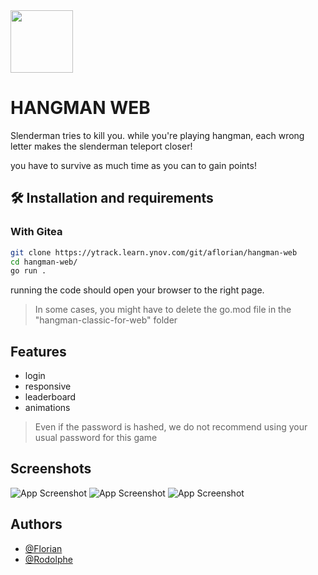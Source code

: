 
<img src="https://ytrack.learn.ynov.com/git/aflorian/hangman-web/raw/branch/master/Assets/gif/slender.gif" height="100" alt="">

# HANGMAN WEB

Slenderman tries to kill you. while you're playing hangman, each wrong letter makes the slenderman teleport closer!

you have to survive as much time as you can to gain points!

## 🛠️ Installation and requirements

### With Gitea

```bash
git clone https://ytrack.learn.ynov.com/git/aflorian/hangman-web
cd hangman-web/
go run .
```
running the code should open your browser to the right page.
> In some cases, you might have to delete the go.mod file in the "hangman-classic-for-web" folder
## Features

- login
- responsive
- leaderboard
- animations

> Even if the password is hashed, we do not recommend using your usual password for this game

## Screenshots

![App Screenshot](https://ytrack.learn.ynov.com/git/aflorian/hangman-web/raw/branch/dev/Assets/screenshots/Capture%20d’écran%202023-01-27%20152214.png)
![App Screenshot](https://ytrack.learn.ynov.com/git/aflorian/hangman-web/raw/branch/dev/Assets/screenshots/Capture%20d’écran%202023-01-27%20152259.png)
![App Screenshot](https://ytrack.learn.ynov.com/git/aflorian/hangman-web/raw/branch/dev/Assets/screenshots/Capture%20d’écran%202023-01-27%20152343.png)

## Authors

- [@Florian](https://www.github.com/florian-alb)
- [@Rodolphe](https://www.github.com/RodolpheANDRIEUX)

